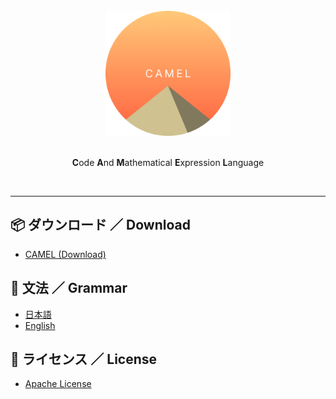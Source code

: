 <div align="center">
    <br>
    <img src="camel.png" width="200">
    <br><br>
    <p><b>C</b>ode <b>A</b>nd <b>M</b>athematical <b>E</b>xpression <b>L</b>anguage</p>
    <br>
</div>
<hr>

## 📦 ダウンロード ／ Download
<ul>
    <li>
        <a href="https://github.com/gamma-410/CAMEL/archive/refs/heads/main.zip">CAMEL (Download)</a>
    </li>
</ul>

## 📕 文法 ／ Grammar
<ul>
    <li>
        <a href="https://gamma-410.github.io/CAMEL/ja.grammar">日本語</a>  
    </li>
    <li>
        <a href="https://gamma-410.github.io/CAMEL/en.grammar">English</a>
    </li>
</ul>

## 🦜 ライセンス ／ License
<ul>
    <li>
        <a href="LICENSE">Apache License</a>
    </li>
</ul>
